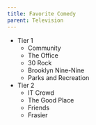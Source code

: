 ```yaml
---
title: Favorite Comedy
parent: Television
---
```


- Tier 1
  - Community
  - The Office
  - 30 Rock
  - Brooklyn Nine-Nine
  - Parks and Recreation
- Tier 2
  - IT Crowd
  - The Good Place
  - Friends
  - Frasier
